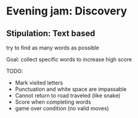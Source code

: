 # Evening jam: Discovery

## Stipulation: Text based

try to find as many words as possible

Goal: collect specific words to increase high score

TODO:

- Mark visited letters
- Punctuation and white space are impassable
- Cannot return to road traveled (like snake)
- Score when completing words
- game over condition (no valid moves)
